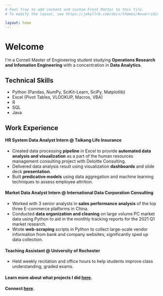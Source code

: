 ```yaml
---
# Feel free to add content and custom Front Matter to this file.
# To modify the layout, see https://jekyllrb.com/docs/themes/#overriding-theme-defaults

layout: home
---
```


# Welcome

I'm a Cornell Master of Engineering student studying **Operations Research and Infomation Engineering** with a concentration in **Data Analytics**. 

## Technical Skills
* Python (Pandas, NumPy, SciKit-Learn, SciPy, Matplotlib)
* Excel (Pivot Tables, VLOOKUP, Macros, VBA)
* R
* SQL
* Java

## Work Experience

#### HR System Data Analyst Intern @ Taikang Life Insurance
* Created data processing **pipeline** in Excel to provide **automated data analysis and visualization** as a part of the human resources management consulting project with Deloitte Consulting.
* Delivered data analysis result using visualization **dashboards** and slide deck **presentation**.
* Built **predicative models** using data aggregation and machine learning techniques to assess employee attrition.

#### Market Data Analyst Intern @ International Data Corporation Consulting
* Worked with 3 senior analysts in **sales performance analysis** of the top three E-commerce platforms in China.
* Conducted **data organization and cleaning** on large volume PC market data using Python to aid in the monthly tracking reports for the 2021 Q1 market research.
* Wrote **web-scraping** scripts in Python to collect large-scale vendor information from bank and company websites, significantly sped up data collection.

#### Teaching Assistant @ University of Rochester
* Held weekly recitation and office hours to help students improve class understanding, graded exams.

#### Learn more about what projects I did [here](/MyWebsite/projects.html).

#### Connect [here](/MyWebsite/contact.html).